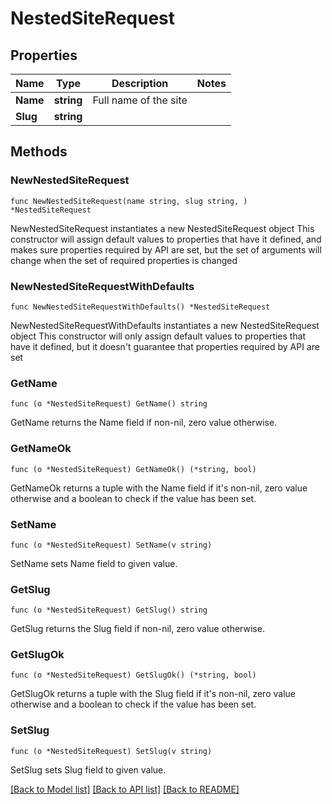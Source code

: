 # NestedSiteRequest

## Properties

Name | Type | Description | Notes
------------ | ------------- | ------------- | -------------
**Name** | **string** | Full name of the site | 
**Slug** | **string** |  | 

## Methods

### NewNestedSiteRequest

`func NewNestedSiteRequest(name string, slug string, ) *NestedSiteRequest`

NewNestedSiteRequest instantiates a new NestedSiteRequest object
This constructor will assign default values to properties that have it defined,
and makes sure properties required by API are set, but the set of arguments
will change when the set of required properties is changed

### NewNestedSiteRequestWithDefaults

`func NewNestedSiteRequestWithDefaults() *NestedSiteRequest`

NewNestedSiteRequestWithDefaults instantiates a new NestedSiteRequest object
This constructor will only assign default values to properties that have it defined,
but it doesn't guarantee that properties required by API are set

### GetName

`func (o *NestedSiteRequest) GetName() string`

GetName returns the Name field if non-nil, zero value otherwise.

### GetNameOk

`func (o *NestedSiteRequest) GetNameOk() (*string, bool)`

GetNameOk returns a tuple with the Name field if it's non-nil, zero value otherwise
and a boolean to check if the value has been set.

### SetName

`func (o *NestedSiteRequest) SetName(v string)`

SetName sets Name field to given value.


### GetSlug

`func (o *NestedSiteRequest) GetSlug() string`

GetSlug returns the Slug field if non-nil, zero value otherwise.

### GetSlugOk

`func (o *NestedSiteRequest) GetSlugOk() (*string, bool)`

GetSlugOk returns a tuple with the Slug field if it's non-nil, zero value otherwise
and a boolean to check if the value has been set.

### SetSlug

`func (o *NestedSiteRequest) SetSlug(v string)`

SetSlug sets Slug field to given value.



[[Back to Model list]](../README.md#documentation-for-models) [[Back to API list]](../README.md#documentation-for-api-endpoints) [[Back to README]](../README.md)


